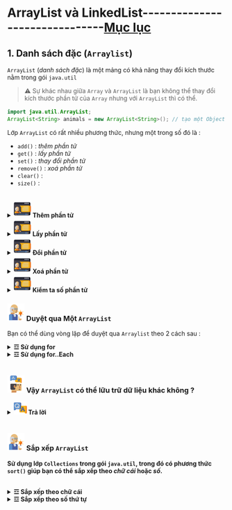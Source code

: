 # ArrayList và LinkedList-------------------------------[Mục lục](https://github.com/Zenfection/Java)

## 1. Danh sách đặc (`Arraylist`)

`ArrayList` (*danh sách đặc*) là một mảng có khả năng thay đổi kích thước nằm trong gói `java.util`

> ⚠️ Sự khác nhau giữa `Array` và `ArrayList` là bạn không thể thay đổi kích thước phần tử của `Array` nhưng với `ArrayList` thì có thể.

```java
import java.util.ArrayList;
ArrayList<String> animals = new ArrayList<String>(); // tạo một Object Arraylist
```

Lớp `ArrayList` có rất nhiều phương thức, nhưng một trong số đó là : 

- `add()` : *thêm phần tử*
- `get()` : *lấy phần tử*
- `set()` : *thay đổi phần tử*
- `remove()` : *xoá phần tử*
- `clear()` : 
- `size()` : 

<br>

<details>
<summary><b><img src="https://raw.githubusercontent.com/Zenfection/Image/master/2021/02/08-16-35-29-Online%20Course.png"> Thêm phần tử</b></summary>

<br>

Sử dụng phương thức `add()` để thêm phần tử như sau : 

```java
import java.util.ArrayList;

import jdk.internal.jshell.tool.resources.l10n;

public class Demo{
    public static void main(String[] args) {
        ArrayList<String> animals = new ArrayList<String>();
        animals.add("mèo");
        animals.add("chó");
        animals.add("heo");
        animals.add("rắn");
        System.out.println(animals);
    }
}
// Output : [mèo,chó,heo,rắn]
```

<details>
<summary><b><img src="https://raw.githubusercontent.com/Zenfection/Image/master/2020/12/09-09-40-03-1200px-Visual_Studio_Code_1.35_icon.svg.png" width="40px">Debug trong Vscode : </b></summary>

<br>

![Ảnh chụp Màn hình 2021-02-08 lúc 16.45.47.png](https://raw.githubusercontent.com/Zenfection/Image/master/2021/02/08-16-45-55-A%CC%89nh%20chu%CC%A3p%20Ma%CC%80n%20hi%CC%80nh%202021-02-08%20lu%CC%81c%2016.45.47.png)

> ⚠️ Như bạn thấy thì vị trí đầu của `ArrayList` là **0**

</details>

</details>

<details>
<summary><b><img src="https://raw.githubusercontent.com/Zenfection/Image/master/2021/02/08-16-35-29-Online%20Course.png"> Lấy phần tử</b></summary>

<br>

Sử dụng phương thức `get()` để thêm phần tử như sau :

```java
System.out.println(animals.get(0)); // mèo
System.out.println(animals.get(3)); // rắn
```

</details>

<details>
<summary><b><img src="https://raw.githubusercontent.com/Zenfection/Image/master/2021/02/08-16-35-29-Online%20Course.png"> Đổi phần tử</b></summary>

<br>

Bạn có thể chỉnh sửa phần tử bằng cách sử dụng phương thức `set()` như sau : 

> `set(<vị trí>,<chuỗi>)`

```java
animals.set(0,"voi"); // đổi phần tử vị tri 0 thành voi
System.out.println(animal);
//Output : [voi,chó,heo,rắn]
```

</details>

<details>
<summary><b><img src="https://raw.githubusercontent.com/Zenfection/Image/master/2021/02/08-16-35-29-Online%20Course.png"> Xoá phần tử</b></summary>

<br>

Sử dụng phương thức `remove()` để xoá phần tử như sau : 

> `remove(<vị trí>)`

```java
animals.remove(1);
System.out.println(animal);
// Output : [mèo,heo,rắn]
```

> Nếu bạn muốn xoá hết tất cả hãy dùng `clear()` : 
> 
> ```java
> animals.clear();
> System.out.println(animal);
> // Output : []
> ```

</details>

<details>
<summary><b><img src="https://raw.githubusercontent.com/Zenfection/Image/master/2021/02/08-16-35-29-Online%20Course.png"> Kiểm ta số phần tử</b></summary>

<br>

Sử dụng phương thức `size()` để kiểm tra số phần tử hiện có trong mảng 

```java
System.out.println(animals.size());
//Output : 4
```

</details>

### ![Professor Male.png](https://raw.githubusercontent.com/Zenfection/Image/master/2021/02/08-17-36-14-Professor%20Male.png) Duyệt qua Một `ArrayList`

Bạn có thể dùng vòng lặp để duyệt qua `Arraylist` theo 2 cách sau : 

<details>
<summary><b>☲ Sử dụng for</b></summary>

<br>

```java
for(int i = 0; i < animals.size(); i++){
    System.out.println(animals.get(i));
}
/* mèo
   chó
   heo
   rắn */
```

</details>

<details>
<summary><b>☲ Sử dụng for..Each</b></summary>

<br>

```java
for(String index : animals){
    System.out.println(index);
}
/* mèo
   chó
   heo
   rắn */
```

> 💡 Vậy thì sử dụng `for..Each` sẽ đơn giản hơn rất nhiều đúng không nào

</details>

<br>

### ![Language Learningpng](https://raw.githubusercontent.com/Zenfection/Image/master/2021/02/02-14-14-12-Language%20Learning.png) Vậy `ArrayList` có thể lữu trữ dữ liệu khác không ?

<details>
<summary><b><img src="https://raw.githubusercontent.com/Zenfection/Image/master/2021/02/01-13-25-05-Questions%20And%20Answers.png"> Trả lời</summary>

<br>

Bản chất của `ArrayList` là một `Object` vậy nên nó ó thể lữu trữ nhiều kiểu dữ liệu khác.

```java
ArrayList<Integer> myNumbers = new ArrayList<Integer>(); //kiểu số nguyên
ArrayList<Double> myNumbers = new ArrayList<Double>(); // kiểu số thực
ArrayList<String> myNumbers = new ArrayList<String>(); // kiểu chuỗi
ArrayList<Character> myNumbers = new ArrayList<Character>(); // kiểu ký tự
```

</details>

<br>

### ![Professor Male.png](https://raw.githubusercontent.com/Zenfection/Image/master/2021/02/08-17-36-14-Professor%20Male.png) Sắp xếp `ArrayList`

Sử dụng lớp `Collections` trong gói `java.util`, trong đó có phương thức `sort()` giúp bạn có thể sắp xếp theo *chữ cái* hoặc *số*.

<br>

<details>
<summary><b>☲ Sắp xếp theo chữ cái</b></summary>

<br>

```java
import java.util.ArrayList;
import java.util.Collections;

public class Demo{
    public static void main(String[] args) {
        ArrayList<String> animals = new ArrayList<String>();
        animals.add("mèo");
        animals.add("chó");
        animals.add("heo");
        animals.add("rắn");
        Collections.sort(animals); 
        for (String index : animals) {
            System.out.println(index);
        }
    }
}
//Output : chó heo mèo rắn
```

</details>

<details>
<summary><b>☲ Sắp xếp theo số thứ tự</b></summary>

<br>

```java
import java.util.ArrayList;
import java.util.Collections;

public class Demo{
    public static void main(String[] args) {
        ArrayList<Integer> numberic = new ArrayList<Integer>();
        numberic.add(33);
        numberic.add(5);
        numberic.add(8);
        numberic.add(1);
        Collections.sort(numberic); 
        for (String index : numberic) {
            System.out.println(index);
        }
    }
}
//Output : 1 5 8 33
```

</details>